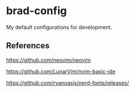 # brad-config
My default configurations for development.

## References
https://github.com/neovim/neovim

https://github.com/LunarVim/nvim-basic-ide

https://github.com/ryanoasis/nerd-fonts/releases/
